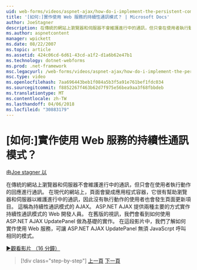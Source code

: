 ```yaml
---
uid: web-forms/videos/aspnet-ajax/how-do-i-implement-the-persistent-communications-pattern-using-web-services
title: '[如何:]實作使用 Web 服務的持續性通訊模式？ | Microsoft Docs'
author: JoeStagner
description: 在傳統的網站上瀏覽器和伺服器不會維護進行中的通訊，但只會在使用者執行動作的回應通訊...
ms.author: aspnetcontent
manager: wpickett
ms.date: 08/22/2007
ms.topic: article
ms.assetid: 424c06cd-6d61-43cd-a1f2-d1a6b62e47b1
ms.technology: dotnet-webforms
ms.prod: .net-framework
msc.legacyurl: /web-forms/videos/aspnet-ajax/how-do-i-implement-the-persistent-communications-pattern-using-web-services
msc.type: video
ms.openlocfilehash: 7aa696443beb1f084a5b3f5a91e761bef1fdc034
ms.sourcegitcommit: f8852267f463b62d7f975e56bea9aa3f68fbbdeb
ms.translationtype: MT
ms.contentlocale: zh-TW
ms.lasthandoff: 04/06/2018
ms.locfileid: "30883179"
---
```

<a name="how-do-i-implement-the-persistent-communications-pattern-using-web-services"></a>[如何:]實作使用 Web 服務的持續性通訊模式？
====================
由[Joe stagner 以](https://github.com/JoeStagner)

在傳統的網站上瀏覽器和伺服器不會維護進行中的通訊，但只會在使用者執行動作的回應進行通訊。 在現代的網站上，頁面會變成應用程式容器，它很有幫助瀏覽器和伺服器以維護進行中的通訊，因此沒有執行動作的使用者也會發生頁面更新項目。 這稱為持續性通訊模式的 AJAX。 ASP.NET AJAX 提供兩種主要的方式實作持續性通訊模式的 Web 開發人員。 在舊版的視訊，我們會看到如何使用 ASP.NET AJAX UpdatePanel 做為基礎的實作。 在這段影片中，我們了解如何實作使用 Web 服務，可讓 ASP.NET AJAX UpdatePanel 無須 JavaScrpt 呼叫相同的模式。

[&#9654;觀看影片 （16 分鐘）](https://channel9.msdn.com/Blogs/ASP-NET-Site-Videos/how-do-i-implement-the-persistent-communications-pattern-using-web-services)

> [!div class="step-by-step"]
> [上一頁](how-do-i-localize-an-aspnet-ajax-application.md)
> [下一頁](how-do-i-trigger-an-updatepanel-refresh-from-a-dropdownlist-control.md)
